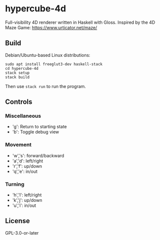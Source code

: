 hypercube-4d
=========

Full-visibility 4D renderer written in Haskell with Gloss. Inspired by the 4D Maze Game: <https://www.urticator.net/maze/>

Build
-----

Debian/Ubuntu-based Linux distributions:

```
sudo apt install freeglut3-dev haskell-stack
cd hypercube-4d
stack setup
stack build
```
Then use `stack run` to run the program.

Controls
--------

### Miscellaneous
- 'g': Return to starting state
- 'b': Toggle debug view

### Movement
- 'w','s': forward/backward
- 'a','d': left/right
- 'r','f': up/down
- 'q','e': in/out

### Turning
- 'h','l': left/right
- 'k','j': up/down
- 'u','i': in/out

License
-------

GPL-3.0-or-later
